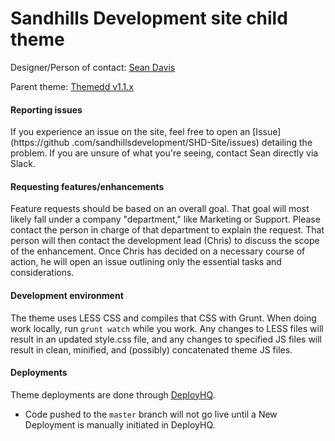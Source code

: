 # Sandhills Development site child theme

Designer/Person of contact: [Sean Davis](https://github.com/SDavisMedia)

Parent theme: [Themedd v1.1.x](https://github.com/easydigitaldownloads/themedd)

#### Reporting issues
If you experience an issue on the site, feel free to open an [Issue](https://github
.com/sandhillsdevelopment/SHD-Site/issues) detailing the problem. If you are unsure of what you're seeing, contact 
Sean directly via Slack.

#### Requesting features/enhancements
Feature requests should be based on an overall goal. That goal will most likely fall under a company "department," like Marketing or Support. Please contact the person in charge of that department to explain the request. That person will then contact the development lead (Chris) to discuss the scope of the enhancement. Once Chris has decided on a necessary course of action, he will open an issue outlining only the essential tasks and considerations.

#### Development environment
The theme uses LESS CSS and compiles that CSS with Grunt. When doing work locally, run `grunt watch` while you work. Any changes to LESS files will result in an updated style.css file, and any changes to specified JS files will result in clean, minified, and (possibly) concatenated theme JS files.

#### Deployments
Theme deployments are done through [DeployHQ](https://affiliatewp.deployhq.com/). 

* Code pushed to the `master` branch will not go live until a New Deployment is manually initiated in DeployHQ.
